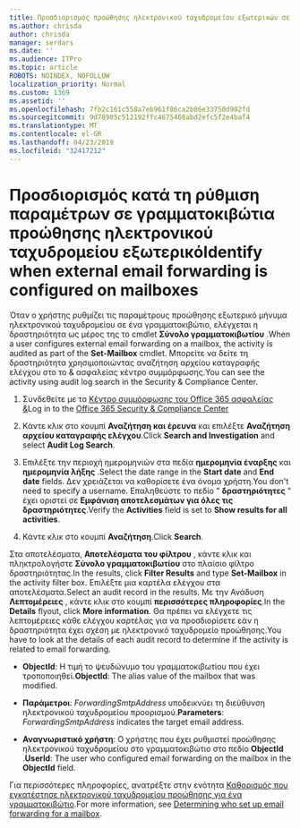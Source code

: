 ```yaml
---
title: Προσδιορισμός προώθησης ηλεκτρονικού ταχυδρομείου εξωτερικών σε γραμματοκιβώτια στα αρχεία καταγραφής ελέγχου
ms.author: chrisda
author: chrisda
manager: serdars
ms.date: ''
ms.audience: ITPro
ms.topic: article
ROBOTS: NOINDEX, NOFOLLOW
localization_priority: Normal
ms.custom: 1369
ms.assetid: ''
ms.openlocfilehash: 7fb2c161c558a7eb961f86ca2b86e33750d902fd
ms.sourcegitcommit: 9d78905c512192ffc4675468abd2efc5f2e4baf4
ms.translationtype: MT
ms.contentlocale: el-GR
ms.lasthandoff: 04/23/2019
ms.locfileid: "32417212"
---
```

# <a name="identify-when-external-email-forwarding-is-configured-on-mailboxes"></a><span data-ttu-id="5514f-102">Προσδιορισμός κατά τη ρύθμιση παραμέτρων σε γραμματοκιβώτια προώθησης ηλεκτρονικού ταχυδρομείου εξωτερικό</span><span class="sxs-lookup"><span data-stu-id="5514f-102">Identify when external email forwarding is configured on mailboxes</span></span>

<span data-ttu-id="5514f-103">Όταν ο χρήστης ρυθμίζει τις παραμέτρους προώθησης εξωτερικό μήνυμα ηλεκτρονικού ταχυδρομείου σε ένα γραμματοκιβώτιο, ελέγχεται η δραστηριότητα ως μέρος της το cmdlet **Σύνολο γραμματοκιβωτίου** .</span><span class="sxs-lookup"><span data-stu-id="5514f-103">When a user configures external email forwarding on a mailbox, the activity is audited as part of the **Set-Mailbox** cmdlet.</span></span> <span data-ttu-id="5514f-104">Μπορείτε να δείτε τη δραστηριότητα χρησιμοποιώντας αναζήτηση αρχείου καταγραφής ελέγχου στο το & ασφαλείας κέντρο συμμόρφωσης.</span><span class="sxs-lookup"><span data-stu-id="5514f-104">You can see the activity using audit log search in the Security & Compliance Center.</span></span>

1. <span data-ttu-id="5514f-105">Συνδεθείτε με το [Κέντρο συμμόρφωσης του Office 365 ασφαλείας &](https://protection.office.com/)</span><span class="sxs-lookup"><span data-stu-id="5514f-105">Log in to the [Office 365 Security & Compliance Center](https://protection.office.com/)</span></span>

2. <span data-ttu-id="5514f-106">Κάντε κλικ στο κουμπί **Αναζήτηση και έρευνα** και επιλέξτε **Αναζήτηση αρχείου καταγραφής ελέγχου**.</span><span class="sxs-lookup"><span data-stu-id="5514f-106">Click **Search and Investigation** and select **Audit Log Search**.</span></span>

3. <span data-ttu-id="5514f-107">Επιλέξτε την περιοχή ημερομηνιών στα πεδία **ημερομηνία έναρξης** και **ημερομηνία λήξης** .</span><span class="sxs-lookup"><span data-stu-id="5514f-107">Select the date range in the **Start date** and **End date** fields.</span></span> <span data-ttu-id="5514f-108">Δεν χρειάζεται να καθορίσετε ένα όνομα χρήστη.</span><span class="sxs-lookup"><span data-stu-id="5514f-108">You don't need to specify a username.</span></span> <span data-ttu-id="5514f-109">Επαληθεύστε το πεδίο " **δραστηριότητες** " έχει οριστεί σε **Εμφάνιση αποτελεσμάτων για όλες τις δραστηριότητες**.</span><span class="sxs-lookup"><span data-stu-id="5514f-109">Verify the **Activities** field is set to **Show results for all activities**.</span></span>

4. <span data-ttu-id="5514f-110">Κάντε κλικ στο κουμπί **Αναζήτηση**.</span><span class="sxs-lookup"><span data-stu-id="5514f-110">Click **Search**.</span></span>

<span data-ttu-id="5514f-111">Στα αποτελέσματα, **Αποτελέσματα του φίλτρου** , κάντε κλικ και πληκτρολογήστε **Σύνολο γραμματοκιβωτίου** στο πλαίσιο φίλτρο δραστηριότητας.</span><span class="sxs-lookup"><span data-stu-id="5514f-111">In the results, click **Filter Results** and type **Set-Mailbox** in the activity filter box.</span></span> <span data-ttu-id="5514f-112">Επιλέξτε μια καρτέλα ελέγχου στα αποτελέσματα.</span><span class="sxs-lookup"><span data-stu-id="5514f-112">Select an audit record in the results.</span></span> <span data-ttu-id="5514f-113">Με την Ανάδυση **Λεπτομέρειες** , κάντε κλικ στο κουμπί **περισσότερες πληροφορίες**.</span><span class="sxs-lookup"><span data-stu-id="5514f-113">In the **Details** flyout, click **More information**.</span></span> <span data-ttu-id="5514f-114">Θα πρέπει να ελέγχετε τις λεπτομέρειες κάθε ελέγχου καρτέλας για να προσδιορίσετε εάν η δραστηριότητα έχει σχέση με ηλεκτρονικό ταχυδρομείο προώθησης.</span><span class="sxs-lookup"><span data-stu-id="5514f-114">You have to look at the details of each audit record to determine if the activity is related to email forwarding.</span></span>

- <span data-ttu-id="5514f-115">**ObjectId**: Η τιμή το ψευδώνυμο του γραμματοκιβωτίου που έχει τροποποιηθεί.</span><span class="sxs-lookup"><span data-stu-id="5514f-115">**ObjectId**: The alias value of the mailbox that was modified.</span></span>

- <span data-ttu-id="5514f-116">**Παράμετροι**: _ForwardingSmtpAddress_ υποδεικνύει τη διεύθυνση ηλεκτρονικού ταχυδρομείου προορισμού.</span><span class="sxs-lookup"><span data-stu-id="5514f-116">**Parameters**: _ForwardingSmtpAddress_ indicates the target email address.</span></span>

- <span data-ttu-id="5514f-117">**Αναγνωριστικό χρήστη**: Ο χρήστης που έχει ρυθμιστεί προώθησης ηλεκτρονικού ταχυδρομείου στο γραμματοκιβώτιο στο πεδίο **ObjectId** .</span><span class="sxs-lookup"><span data-stu-id="5514f-117">**UserId**: The user who configured email forwarding on the mailbox in the **ObjectId** field.</span></span>

<span data-ttu-id="5514f-118">Για περισσότερες πληροφορίες, ανατρέξτε στην ενότητα [Καθορισμός που εγκατέστησε ηλεκτρονικού ταχυδρομείου προώθησης για ένα γραμματοκιβώτιο](https://docs.microsoft.com/office365/securitycompliance/auditing-troubleshooting-scenarios#determining-who-set-up-email-forwarding-for-a-mailbox).</span><span class="sxs-lookup"><span data-stu-id="5514f-118">For more information, see [Determining who set up email forwarding for a mailbox](https://docs.microsoft.com/office365/securitycompliance/auditing-troubleshooting-scenarios#determining-who-set-up-email-forwarding-for-a-mailbox).</span></span>

